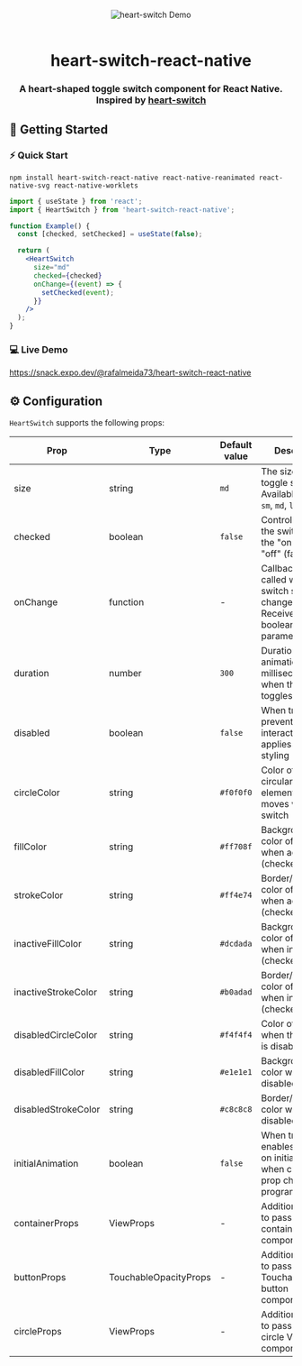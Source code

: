 <br>

<div align="center">
  <img src="https://www.rafaelsantana.dev/img/heartSwitch/ios.gif" alt="heart-switch Demo">
</div>

<br>

<h1 align="center">heart-switch-react-native</h1>
<h3 align="center">A heart-shaped toggle switch component for React Native. Inspired by  <a href="https://github.com/anatoliygatt/heart-switch">heart-switch</a>

<br>

## 🚀 Getting Started

### ⚡️ Quick Start

```shell
npm install heart-switch-react-native react-native-reanimated react-native-svg react-native-worklets
```

```jsx
import { useState } from 'react';
import { HeartSwitch } from 'heart-switch-react-native';

function Example() {
  const [checked, setChecked] = useState(false);

  return (
    <HeartSwitch
      size="md"
      checked={checked}
      onChange={(event) => {
        setChecked(event);
      }}
    />
  );
}
```

### 💻 Live Demo

https://snack.expo.dev/@rafalmeida73/heart-switch-react-native

## ⚙️ Configuration

`HeartSwitch` supports the following props:

| Prop                | Type                  | Default value | Description                                                                                           |
| ------------------- | --------------------- | ------------- | ----------------------------------------------------------------------------------------------------- |
| size                | string                | `md`          | The size of the toggle switch. Available sizes: `sm`, `md`, `lg`                                      |
| checked             | boolean               | `false`       | Controls whether the switch is in the "on" (true) or "off" (false) state                              |
| onChange            | function              | -             | Callback function called when the switch state changes. Receives the new boolean state as a parameter |
| duration            | number                | `300`         | Duration of the animation in milliseconds when the switch toggles                                     |
| disabled            | boolean               | `false`       | When true, prevents user interaction and applies disabled styling                                     |
| circleColor         | string                | `#f0f0f0`     | Color of the circular toggle element that moves within the switch                                     |
| fillColor           | string                | `#ff708f`     | Background fill color of the heart when active (checked=true)                                         |
| strokeColor         | string                | `#ff4e74`     | Border/stroke color of the heart when active (checked=true)                                           |
| inactiveFillColor   | string                | `#dcdada`     | Background fill color of the heart when inactive (checked=false)                                      |
| inactiveStrokeColor | string                | `#b0adad`     | Border/stroke color of the heart when inactive (checked=false)                                        |
| disabledCircleColor | string                | `#f4f4f4`     | Color of the circle when the switch is disabled                                                       |
| disabledFillColor   | string                | `#e1e1e1`     | Background fill color when disabled                                                                   |
| disabledStrokeColor | string                | `#c8c8c8`     | Border/stroke color when disabled                                                                     |
| initialAnimation    | boolean               | `false`       | When true, enables animation on initial render or when checked prop changes programmatically          |
| containerProps      | ViewProps             | -             | Additional props to pass to the container View component                                              |
| buttonProps         | TouchableOpacityProps | -             | Additional props to pass to the TouchableOpacity button component                                     |
| circleProps         | ViewProps             | -             | Additional props to pass to the circle View component                                                 |
